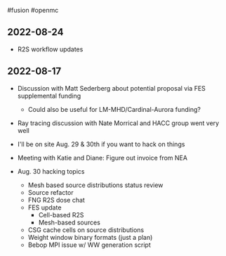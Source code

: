 #fusion #openmc


## 2022-08-24
- R2S workflow updates

## 2022-08-17
- Discussion with Matt Sederberg about potential proposal via FES supplemental funding
	- Could also be useful for LM-MHD/Cardinal-Aurora funding?
- Ray tracing discussion with Nate Morrical and HACC group went very well
- I'll be on site Aug. 29 & 30th if you want to hack on things
- Meeting with Katie and Diane: Figure out invoice from NEA

- Aug. 30 hacking topics
	- Mesh based source distributions status review
	- Source refactor
	- FNG R2S dose chat
	- FES update
		- Cell-based R2S
		- Mesh-based sources
	- CSG cache cells on source distributions
	- Weight window binary formats (just a plan)
	- Bebop MPI issue w/ WW generation script
